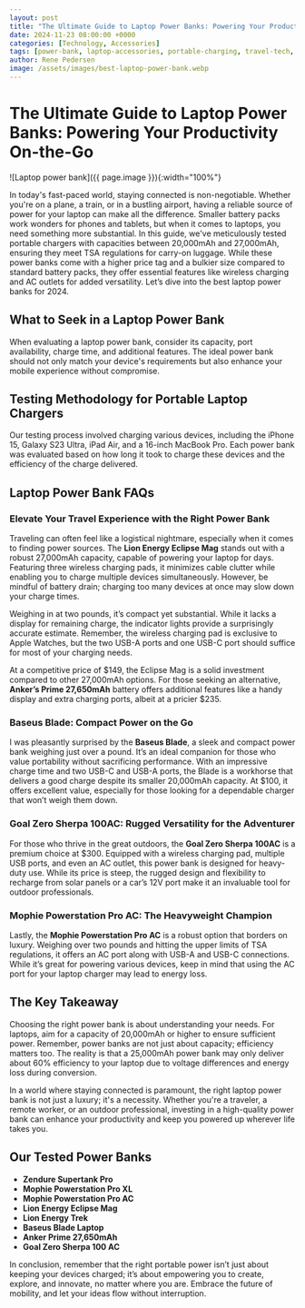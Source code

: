 ```yaml
---
layout: post
title: "The Ultimate Guide to Laptop Power Banks: Powering Your Productivity On-the-Go"
date: 2024-11-23 08:00:00 +0000
categories: [Technology, Accessories]
tags: [power-bank, laptop-accessories, portable-charging, travel-tech, battery-packs]
author: Rene Pedersen
image: /assets/images/best-laptop-power-bank.webp
---
```


<style>
.rounded-image {
    border-radius: 12px;
}
</style>

# The Ultimate Guide to Laptop Power Banks: Powering Your Productivity On-the-Go

![Laptop power bank]({{ page.image }}){:width="100%"}

In today's fast-paced world, staying connected is non-negotiable. Whether you're on a plane, a train, or in a bustling airport, having a reliable source of power for your laptop can make all the difference. Smaller battery packs work wonders for phones and tablets, but when it comes to laptops, you need something more substantial. In this guide, we've meticulously tested portable chargers with capacities between 20,000mAh and 27,000mAh, ensuring they meet TSA regulations for carry-on luggage. While these power banks come with a higher price tag and a bulkier size compared to standard battery packs, they offer essential features like wireless charging and AC outlets for added versatility. Let’s dive into the best laptop power banks for 2024.

## What to Seek in a Laptop Power Bank

When evaluating a laptop power bank, consider its capacity, port availability, charge time, and additional features. The ideal power bank should not only match your device's requirements but also enhance your mobile experience without compromise. 

## Testing Methodology for Portable Laptop Chargers

Our testing process involved charging various devices, including the iPhone 15, Galaxy S23 Ultra, iPad Air, and a 16-inch MacBook Pro. Each power bank was evaluated based on how long it took to charge these devices and the efficiency of the charge delivered.

## Laptop Power Bank FAQs

### Elevate Your Travel Experience with the Right Power Bank

Traveling can often feel like a logistical nightmare, especially when it comes to finding power sources. The **Lion Energy Eclipse Mag** stands out with a robust 27,000mAh capacity, capable of powering your laptop for days. Featuring three wireless charging pads, it minimizes cable clutter while enabling you to charge multiple devices simultaneously. However, be mindful of battery drain; charging too many devices at once may slow down your charge times. 

Weighing in at two pounds, it’s compact yet substantial. While it lacks a display for remaining charge, the indicator lights provide a surprisingly accurate estimate. Remember, the wireless charging pad is exclusive to Apple Watches, but the two USB-A ports and one USB-C port should suffice for most of your charging needs.

At a competitive price of $149, the Eclipse Mag is a solid investment compared to other 27,000mAh options. For those seeking an alternative, **Anker’s Prime 27,650mAh** battery offers additional features like a handy display and extra charging ports, albeit at a pricier $235.

### Baseus Blade: Compact Power on the Go

I was pleasantly surprised by the **Baseus Blade**, a sleek and compact power bank weighing just over a pound. It’s an ideal companion for those who value portability without sacrificing performance. With an impressive charge time and two USB-C and USB-A ports, the Blade is a workhorse that delivers a good charge despite its smaller 20,000mAh capacity. At $100, it offers excellent value, especially for those looking for a dependable charger that won’t weigh them down.

### Goal Zero Sherpa 100AC: Rugged Versatility for the Adventurer

For those who thrive in the great outdoors, the **Goal Zero Sherpa 100AC** is a premium choice at $300. Equipped with a wireless charging pad, multiple USB ports, and even an AC outlet, this power bank is designed for heavy-duty use. While its price is steep, the rugged design and flexibility to recharge from solar panels or a car’s 12V port make it an invaluable tool for outdoor professionals.

### Mophie Powerstation Pro AC: The Heavyweight Champion

Lastly, the **Mophie Powerstation Pro AC** is a robust option that borders on luxury. Weighing over two pounds and hitting the upper limits of TSA regulations, it offers an AC port along with USB-A and USB-C connections. While it’s great for powering various devices, keep in mind that using the AC port for your laptop charger may lead to energy loss. 

## The Key Takeaway

Choosing the right power bank is about understanding your needs. For laptops, aim for a capacity of 20,000mAh or higher to ensure sufficient power. Remember, power banks are not just about capacity; efficiency matters too. The reality is that a 25,000mAh power bank may only deliver about 60% efficiency to your laptop due to voltage differences and energy loss during conversion.

In a world where staying connected is paramount, the right laptop power bank is not just a luxury; it's a necessity. Whether you're a traveler, a remote worker, or an outdoor professional, investing in a high-quality power bank can enhance your productivity and keep you powered up wherever life takes you. 

## Our Tested Power Banks

- **Zendure Supertank Pro**
- **Mophie Powerstation Pro XL**
- **Mophie Powerstation Pro AC**
- **Lion Energy Eclipse Mag**
- **Lion Energy Trek**
- **Baseus Blade Laptop**
- **Anker Prime 27,650mAh**
- **Goal Zero Sherpa 100 AC**

In conclusion, remember that the right portable power isn’t just about keeping your devices charged; it’s about empowering you to create, explore, and innovate, no matter where you are. Embrace the future of mobility, and let your ideas flow without interruption.